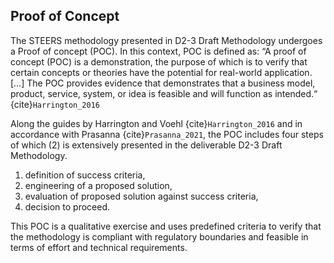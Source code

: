 ## Proof of Concept

The STEERS methodology presented in D2-3 Draft Methodology undergoes a Proof of concept (POC). In this context, POC is defined as:
“A proof of concept (POC) is a demonstration, the purpose of which is to verify that certain concepts or theories have the potential for real-world application. […] The POC provides evidence that demonstrates that a business model, product, service, system, or idea is feasible and will function as intended.“ {cite}`Harrington_2016` 

Along the guides by Harrington and Voehl {cite}`Harrington_2016` and in accordance with Prasanna {cite}`Prasanna_2021`, the POC includes four steps of which (2) is extensively presented in the deliverable D2-3 Draft Methodology.

1.	definition of success criteria,
2.	engineering of a proposed solution,
3.	evaluation of proposed solution against success criteria, 
4.	decision to proceed.

This POC is a qualitative exercise and uses predefined criteria to verify that the methodology is compliant with regulatory boundaries and feasible in terms of effort and technical requirements.